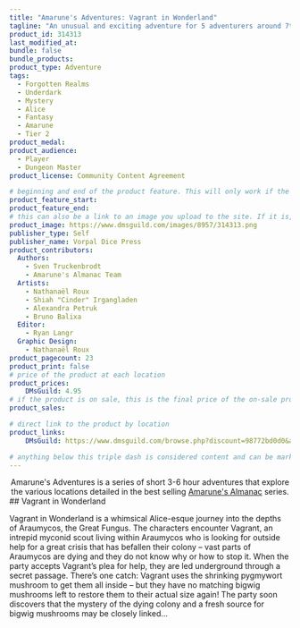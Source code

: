 ```yaml
---
title: "Amarune's Adventures: Vagrant in Wonderland"
tagline: "An unusual and exciting adventure for 5 adventurers around 7th level"
product_id: 314313
last_modified_at:
bundle: false
bundle_products:
product_type: Adventure
tags:
  - Forgotten Realms
  - Underdark
  - Mystery
  - Alice
  - Fantasy
  - Amarune
  - Tier 2
product_medal: 
product_audience:
  - Player
  - Dungeon Master
product_license: Community Content Agreement

# beginning and end of the product feature. This will only work if the site is updated within several weeks of when the feature is supposed to happen. Making a new post counts as updating.
product_feature_start: 
product_feature_end: 
# this can also be a link to an image you upload to the site. If it is, it must start with a "/" or be a full link
product_image: https://www.dmsguild.com/images/8957/314313.png
publisher_type: Self
publisher_name: Vorpal Dice Press
product_contributors:
  Authors:
    - Sven Truckenbrodt
    - Amarune's Almanac Team
  Artists:
    - Nathanaël Roux
    - Shiah "Cinder" Irgangladen
    - Alexandra Petruk
    - Bruno Balixa
  Editor:
    - Ryan Langr
  Graphic Design:
    - Nathanaël Roux
product_pagecount: 23
product_print: false
# price of the product at each location
product_prices:
    DMsGuild: 4.95
# if the product is on sale, this is the final price of the on-sale product for each location that it is on sale. The sales % will be calculated and displayed based on the difference between product_prices and product_sales
product_sales:

# direct link to the product by location
product_links:
    DMsGuild: https://www.dmsguild.com/browse.php?discount=98772bd0d0&affiliate_id=1713687

# anything below this triple dash is considered content and can be markup or html. It should be fully HTML compatible as long as your tags are formatted correctly.
---
```

<center>Amarune's Adventures is a series of short 3-6 hour adventures that explore the various locations detailed in the best selling <a href="#amarune#">Amarune's Almanac</a> series.</center>
## Vagrant in Wonderland

Vagrant in Wonderland is a whimsical Alice-esque journey into the depths of Araumycos, the Great Fungus. The characters encounter Vagrant, an intrepid myconid scout living within Araumycos who is looking for outside help for a great crisis that has befallen their colony – vast parts of Araumycos are dying and they do not know why or how to stop it. When the party accepts Vagrant’s plea for help, they are led underground through a secret passage. There’s one catch: Vagrant uses the shrinking pygmywort mushroom to get them all inside – but they have no matching bigwig mushrooms left to restore them to their actual size again! The party soon discovers that the mystery of the dying colony and a fresh source for bigwig mushrooms may be closely linked…